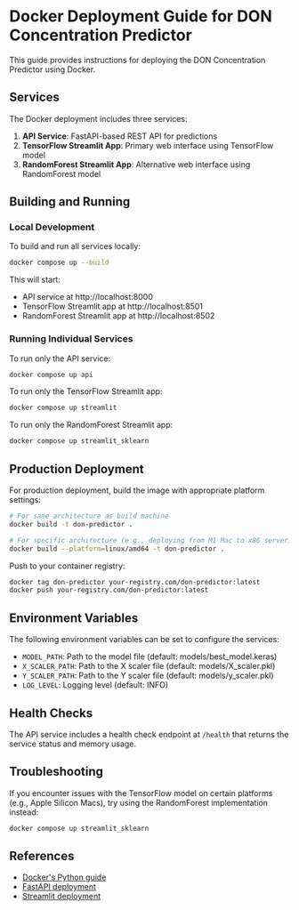 # Docker Deployment Guide for DON Concentration Predictor

This guide provides instructions for deploying the DON Concentration Predictor using Docker.

## Services

The Docker deployment includes three services:

1. **API Service**: FastAPI-based REST API for predictions
2. **TensorFlow Streamlit App**: Primary web interface using TensorFlow model
3. **RandomForest Streamlit App**: Alternative web interface using RandomForest model

## Building and Running

### Local Development

To build and run all services locally:

```bash
docker compose up --build
```

This will start:
- API service at http://localhost:8000
- TensorFlow Streamlit app at http://localhost:8501
- RandomForest Streamlit app at http://localhost:8502

### Running Individual Services

To run only the API service:

```bash
docker compose up api
```

To run only the TensorFlow Streamlit app:

```bash
docker compose up streamlit
```

To run only the RandomForest Streamlit app:

```bash
docker compose up streamlit_sklearn
```

## Production Deployment

For production deployment, build the image with appropriate platform settings:

```bash
# For same architecture as build machine
docker build -t don-predictor .

# For specific architecture (e.g., deploying from M1 Mac to x86 server)
docker build --platform=linux/amd64 -t don-predictor .
```

Push to your container registry:

```bash
docker tag don-predictor your-registry.com/don-predictor:latest
docker push your-registry.com/don-predictor:latest
```

## Environment Variables

The following environment variables can be set to configure the services:

- `MODEL_PATH`: Path to the model file (default: models/best_model.keras)
- `X_SCALER_PATH`: Path to the X scaler file (default: models/X_scaler.pkl)
- `Y_SCALER_PATH`: Path to the Y scaler file (default: models/y_scaler.pkl)
- `LOG_LEVEL`: Logging level (default: INFO)

## Health Checks

The API service includes a health check endpoint at `/health` that returns the service status and memory usage.

## Troubleshooting

If you encounter issues with the TensorFlow model on certain platforms (e.g., Apple Silicon Macs), try using the RandomForest implementation instead:

```bash
docker compose up streamlit_sklearn
```

## References
* [Docker's Python guide](https://docs.docker.com/language/python/)
* [FastAPI deployment](https://fastapi.tiangolo.com/deployment/)
* [Streamlit deployment](https://docs.streamlit.io/knowledge-base/deploy/)